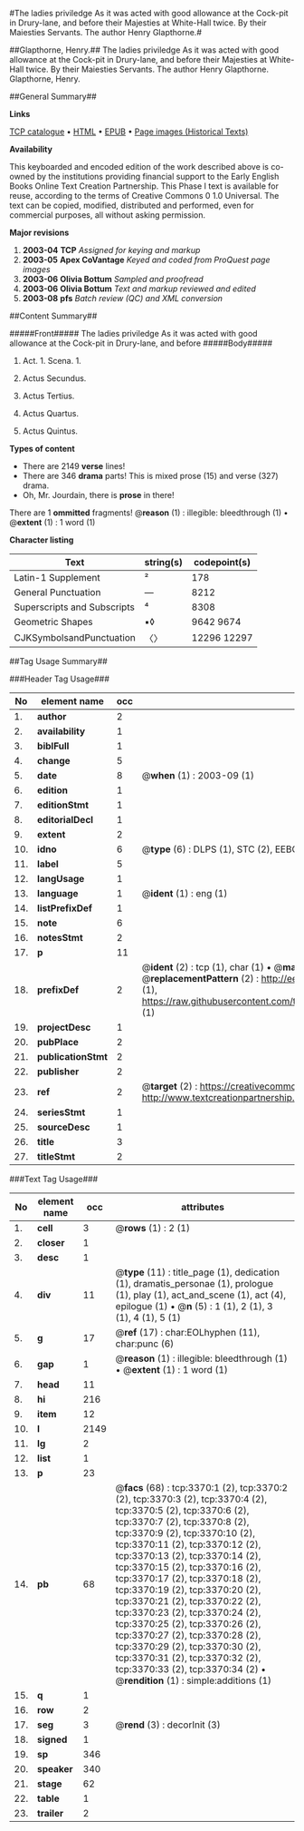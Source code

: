 #The ladies priviledge As it was acted with good allowance at the Cock-pit in Drury-lane, and before their Majesties at White-Hall twice. By their Maiesties Servants. The author Henry Glapthorne.#

##Glapthorne, Henry.##
The ladies priviledge As it was acted with good allowance at the Cock-pit in Drury-lane, and before their Majesties at White-Hall twice. By their Maiesties Servants. The author Henry Glapthorne.
Glapthorne, Henry.

##General Summary##

**Links**

[TCP catalogue](http://www.ota.ox.ac.uk/tcp/)  • 
[HTML](http://tei.it.ox.ac.uk/tcp/Texts-HTML/free/A01/A01775.html)  • 
[EPUB](http://tei.it.ox.ac.uk/tcp/Texts-EPUB/free/A01/A01775.epub) • 
[Page images (Historical Texts)](https://data.historicaltexts.jisc.ac.uk/view?pubId=eebo-99838977e&pageId=eebo-99838977e-3370-1)

**Availability**

This keyboarded and encoded edition of the
	       work described above is co-owned by the institutions
	       providing financial support to the Early English Books
	       Online Text Creation Partnership. This Phase I text is
	       available for reuse, according to the terms of Creative
	       Commons 0 1.0 Universal. The text can be copied,
	       modified, distributed and performed, even for
	       commercial purposes, all without asking permission.

**Major revisions**

1. __2003-04__ __TCP__ *Assigned for keying and markup*
1. __2003-05__ __Apex CoVantage__ *Keyed and coded from ProQuest page images*
1. __2003-06__ __Olivia Bottum__ *Sampled and proofread*
1. __2003-06__ __Olivia Bottum__ *Text and markup reviewed and edited*
1. __2003-08__ __pfs__ *Batch review (QC) and XML conversion*

##Content Summary##

#####Front#####
The ladies priviledge As it was acted with good allowance at the Cock-pit in Drury-lane, and before 
#####Body#####

1. Act. 1. Scena. 1.

1. Actus Secundus.

1. Actus Tertius.

1. Actus Quartus.

1. Actus Quintus.

**Types of content**

  * There are 2149 **verse** lines!
  * There are 346 **drama** parts! This is mixed prose (15) and verse (327) drama.
  * Oh, Mr. Jourdain, there is **prose** in there!

There are 1 **ommitted** fragments! 
 @__reason__ (1) : illegible: bleedthrough (1)  •  @__extent__ (1) : 1 word (1)

**Character listing**


|Text|string(s)|codepoint(s)|
|---|---|---|
|Latin-1 Supplement|²|178|
|General Punctuation|—|8212|
|Superscripts             and Subscripts|⁴|8308|
|Geometric Shapes|▪◊|9642 9674|
|CJKSymbolsandPunctuation|〈〉|12296 12297|

##Tag Usage Summary##

###Header Tag Usage###

|No|element name|occ|attributes|
|---|---|---|---|
|1.|__author__|2||
|2.|__availability__|1||
|3.|__biblFull__|1||
|4.|__change__|5||
|5.|__date__|8| @__when__ (1) : 2003-09 (1)|
|6.|__edition__|1||
|7.|__editionStmt__|1||
|8.|__editorialDecl__|1||
|9.|__extent__|2||
|10.|__idno__|6| @__type__ (6) : DLPS (1), STC (2), EEBO-CITATION (1), PROQUEST (1), VID (1)|
|11.|__label__|5||
|12.|__langUsage__|1||
|13.|__language__|1| @__ident__ (1) : eng (1)|
|14.|__listPrefixDef__|1||
|15.|__note__|6||
|16.|__notesStmt__|2||
|17.|__p__|11||
|18.|__prefixDef__|2| @__ident__ (2) : tcp (1), char (1)  •  @__matchPattern__ (2) : ([0-9\-]+):([0-9IVX]+) (1), (.+) (1)  •  @__replacementPattern__ (2) : http://eebo.chadwyck.com/downloadtiff?vid=$1&page=$2 (1), https://raw.githubusercontent.com/textcreationpartnership/Texts/master/tcpchars.xml#$1 (1)|
|19.|__projectDesc__|1||
|20.|__pubPlace__|2||
|21.|__publicationStmt__|2||
|22.|__publisher__|2||
|23.|__ref__|2| @__target__ (2) : https://creativecommons.org/publicdomain/zero/1.0/ (1), http://www.textcreationpartnership.org/docs/. (1)|
|24.|__seriesStmt__|1||
|25.|__sourceDesc__|1||
|26.|__title__|3||
|27.|__titleStmt__|2||


###Text Tag Usage###

|No|element name|occ|attributes|
|---|---|---|---|
|1.|__cell__|3| @__rows__ (1) : 2 (1)|
|2.|__closer__|1||
|3.|__desc__|1||
|4.|__div__|11| @__type__ (11) : title_page (1), dedication (1), dramatis_personae (1), prologue (1), play (1), act_and_scene (1), act (4), epilogue (1)  •  @__n__ (5) : 1 (1), 2 (1), 3 (1), 4 (1), 5 (1)|
|5.|__g__|17| @__ref__ (17) : char:EOLhyphen (11), char:punc (6)|
|6.|__gap__|1| @__reason__ (1) : illegible: bleedthrough (1)  •  @__extent__ (1) : 1 word (1)|
|7.|__head__|11||
|8.|__hi__|216||
|9.|__item__|12||
|10.|__l__|2149||
|11.|__lg__|2||
|12.|__list__|1||
|13.|__p__|23||
|14.|__pb__|68| @__facs__ (68) : tcp:3370:1 (2), tcp:3370:2 (2), tcp:3370:3 (2), tcp:3370:4 (2), tcp:3370:5 (2), tcp:3370:6 (2), tcp:3370:7 (2), tcp:3370:8 (2), tcp:3370:9 (2), tcp:3370:10 (2), tcp:3370:11 (2), tcp:3370:12 (2), tcp:3370:13 (2), tcp:3370:14 (2), tcp:3370:15 (2), tcp:3370:16 (2), tcp:3370:17 (2), tcp:3370:18 (2), tcp:3370:19 (2), tcp:3370:20 (2), tcp:3370:21 (2), tcp:3370:22 (2), tcp:3370:23 (2), tcp:3370:24 (2), tcp:3370:25 (2), tcp:3370:26 (2), tcp:3370:27 (2), tcp:3370:28 (2), tcp:3370:29 (2), tcp:3370:30 (2), tcp:3370:31 (2), tcp:3370:32 (2), tcp:3370:33 (2), tcp:3370:34 (2)  •  @__rendition__ (1) : simple:additions (1)|
|15.|__q__|1||
|16.|__row__|2||
|17.|__seg__|3| @__rend__ (3) : decorInit (3)|
|18.|__signed__|1||
|19.|__sp__|346||
|20.|__speaker__|340||
|21.|__stage__|62||
|22.|__table__|1||
|23.|__trailer__|2||
